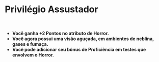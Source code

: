 # Privilégio Assustador
<br>

- **Você ganha +2 Pontos no atributo de Horror.**
- **Você agora possui uma visão aguçada, em ambientes de neblina, gases e fumaça.**
- **Você pode adicionar seu bônus de Proficiência em testes que envolvem o Horror.**